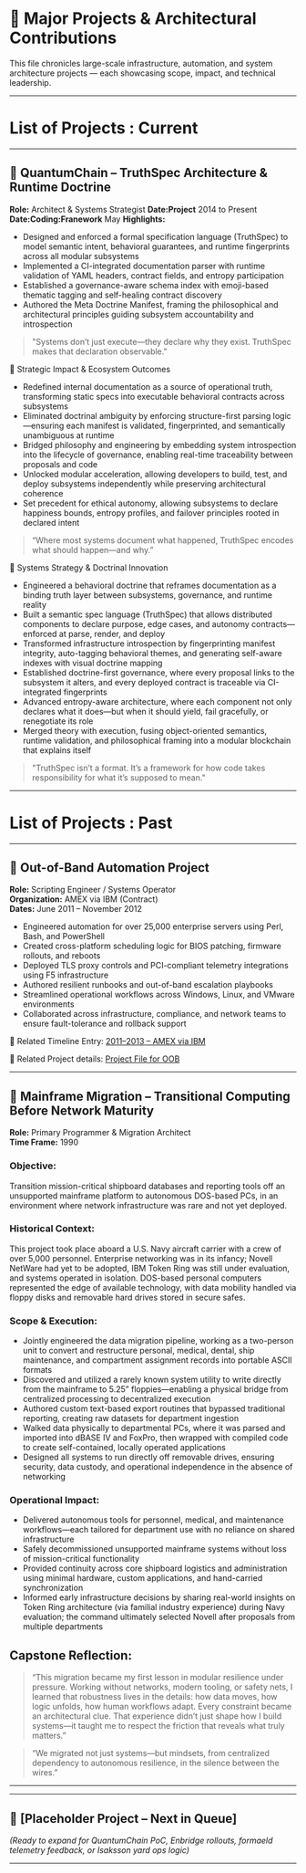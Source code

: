 # 🧠 Major Projects & Architectural Contributions


This file chronicles large-scale infrastructure, automation, and system architecture projects — each showcasing scope, impact, and technical leadership.

---

# List of Projects : Current

---

## 🧩 QuantumChain – TruthSpec Architecture & Runtime Doctrine

**Role:**                  Architect & Systems Strategist
**Date:Project**           2014 to Present
**Date:Coding:Franework**  May
**Highlights:** 
- Designed and enforced a formal specification language (TruthSpec) to model semantic intent, behavioral guarantees, and runtime fingerprints across all modular subsystems
- Implemented a CI-integrated documentation parser with runtime validation of YAML headers, contract fields, and entropy participation
- Established a governance-aware schema index with emoji-based thematic tagging and self-healing contract discovery
- Authored the Meta Doctrine Manifest, framing the philosophical and architectural principles guiding subsystem accountability and introspection

>"Systems don’t just execute—they declare why they exist. TruthSpec makes that declaration observable."

🔭 Strategic Impact & Ecosystem Outcomes
- Redefined internal documentation as a source of operational truth, transforming static specs into executable behavioral contracts across subsystems
- Eliminated doctrinal ambiguity by enforcing structure-first parsing logic—ensuring each manifest is validated, fingerprinted, and semantically unambiguous at runtime
- Bridged philosophy and engineering by embedding system introspection into the lifecycle of governance, enabling real-time traceability between proposals and code
- Unlocked modular acceleration, allowing developers to build, test, and deploy subsystems independently while preserving architectural coherence
- Set precedent for ethical autonomy, allowing subsystems to declare happiness bounds, entropy profiles, and failover principles rooted in declared intent
  
>“Where most systems document what happened, TruthSpec encodes what should happen—and why.”

🚀 Systems Strategy & Doctrinal Innovation
- Engineered a behavioral doctrine that reframes documentation as a binding truth layer between subsystems, governance, and runtime reality
- Built a semantic spec language (TruthSpec) that allows distributed components to declare purpose, edge cases, and autonomy contracts—enforced at parse, render, and deploy
- Transformed infrastructure introspection by fingerprinting manifest integrity, auto-tagging behavioral themes, and generating self-aware indexes with visual doctrine mapping
- Established doctrine-first governance, where every proposal links to the subsystem it alters, and every deployed contract is traceable via CI-integrated fingerprints
- Advanced entropy-aware architecture, where each component not only declares what it does—but when it should yield, fail gracefully, or renegotiate its role
- Merged theory with execution, fusing object-oriented semantics, runtime validation, and philosophical framing into a modular blockchain that explains itself

>"TruthSpec isn’t a format. It’s a framework for how code takes responsibility for what it’s supposed to mean."

---

# List of Projects : Past

---

## 🔧 Out-of-Band Automation Project  
**Role:** Scripting Engineer / Systems Operator  
**Organization:** AMEX via IBM (Contract)  
**Dates:** June 2011 – November 2012  

- Engineered automation for over 25,000 enterprise servers using Perl, Bash, and PowerShell  
- Created cross-platform scheduling logic for BIOS patching, firmware rollouts, and reboots  
- Deployed TLS proxy controls and PCI-compliant telemetry integrations using F5 infrastructure  
- Authored resilient runbooks and out-of-band escalation playbooks  
- Streamlined operational workflows across Windows, Linux, and VMware environments  
- Collaborated across infrastructure, compliance, and network teams to ensure fault-tolerance and rollback support  

🔗 Related Timeline Entry: [2011–2013 – AMEX via IBM](timeline.md)

🔗 Related Project details: [Project File for OOB](projects-oob.md)

---


## 🧭 Mainframe Migration – Transitional Computing Before Network Maturity
**Role:** Primary Programmer & Migration Architect  
**Time Frame:**  1990

### Objective:
Transition mission-critical shipboard databases and reporting tools off an unsupported mainframe platform to autonomous DOS-based PCs, in an environment where network infrastructure was rare and not yet deployed.
### Historical Context:
This project took place aboard a U.S. Navy aircraft carrier with a crew of over 5,000 personnel. Enterprise networking was in its infancy; Novell NetWare had yet to be adopted, IBM Token Ring was still under evaluation, and systems operated in isolation. DOS-based personal computers represented the edge of available technology, with data mobility handled via floppy disks and removable hard drives stored in secure safes.

### Scope & Execution:
- Jointly engineered the data migration pipeline, working as a two-person unit to convert and restructure personal, medical, dental, ship maintenance, and compartment assignment records into portable ASCII formats
- Discovered and utilized a rarely known system utility to write directly from the mainframe to 5.25” floppies—enabling a physical bridge from centralized processing to decentralized execution
- Authored custom text-based export routines that bypassed traditional reporting, creating raw datasets for department ingestion
- Walked data physically to departmental PCs, where it was parsed and imported into dBASE IV and FoxPro, then wrapped with compiled code to create self-contained, locally operated applications
- Designed all systems to run directly off removable drives, ensuring security, data custody, and operational independence in the absence of networking

### Operational Impact:
- Delivered autonomous tools for personnel, medical, and maintenance workflows—each tailored for department use with no reliance on shared infrastructure
- Safely decommissioned unsupported mainframe systems without loss of mission-critical functionality
- Provided continuity across core shipboard logistics and administration using minimal hardware, custom applications, and hand-carried synchronization
- Informed early infrastructure decisions by sharing real-world insights on Token Ring architecture (via familial industry experience) during Navy evaluation; the command ultimately selected Novell after proposals from multiple departments

## Capstone Reflection:
>“This migration became my first lesson in modular resilience under pressure. Working without networks, modern tooling, or safety nets, I learned that robustness lives in the details: how data moves, how logic unfolds, how human workflows adapt. Every constraint became an architectural clue. That experience didn’t just shape how I build systems—it taught me to respect the friction that reveals what truly matters.”

>“We migrated not just systems—but mindsets, from centralized dependency to autonomous resilience, in the silence between the wires.”

--- 






---


## 🚧 [Placeholder Project – Next in Queue]  
_(Ready to expand for QuantumChain PoC, Enbridge rollouts, formaeld telemetry feedback, or Isaksson yard ops logic)_

---
